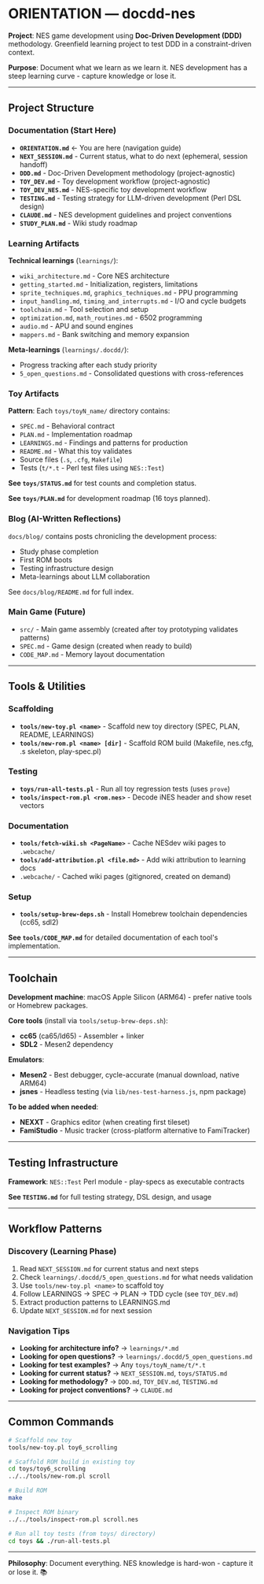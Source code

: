 # ORIENTATION — docdd-nes

**Project**: NES game development using **Doc-Driven Development (DDD)** methodology. Greenfield learning project to test DDD in a constraint-driven context.

**Purpose**: Document what we learn as we learn it. NES development has a steep learning curve - capture knowledge or lose it.

---

## Project Structure

### Documentation (Start Here)

- **`ORIENTATION.md`** ← You are here (navigation guide)
- **`NEXT_SESSION.md`** - Current status, what to do next (ephemeral, session handoff)
- **`DDD.md`** - Doc-Driven Development methodology (project-agnostic)
- **`TOY_DEV.md`** - Toy development workflow (project-agnostic)
- **`TOY_DEV_NES.md`** - NES-specific toy development workflow
- **`TESTING.md`** - Testing strategy for LLM-driven development (Perl DSL design)
- **`CLAUDE.md`** - NES development guidelines and project conventions
- **`STUDY_PLAN.md`** - Wiki study roadmap

### Learning Artifacts

**Technical learnings** (`learnings/`):
- `wiki_architecture.md` - Core NES architecture
- `getting_started.md` - Initialization, registers, limitations
- `sprite_techniques.md`, `graphics_techniques.md` - PPU programming
- `input_handling.md`, `timing_and_interrupts.md` - I/O and cycle budgets
- `toolchain.md` - Tool selection and setup
- `optimization.md`, `math_routines.md` - 6502 programming
- `audio.md` - APU and sound engines
- `mappers.md` - Bank switching and memory expansion

**Meta-learnings** (`learnings/.docdd/`):
- Progress tracking after each study priority
- `5_open_questions.md` - Consolidated questions with cross-references

### Toy Artifacts

**Pattern**: Each `toys/toyN_name/` directory contains:
- `SPEC.md` - Behavioral contract
- `PLAN.md` - Implementation roadmap
- `LEARNINGS.md` - Findings and patterns for production
- `README.md` - What this toy validates
- Source files (`.s`, `.cfg`, `Makefile`)
- Tests (`t/*.t` - Perl test files using `NES::Test`)

**See `toys/STATUS.md`** for test counts and completion status.

**See `toys/PLAN.md`** for development roadmap (16 toys planned).

### Blog (AI-Written Reflections)

`docs/blog/` contains posts chronicling the development process:
- Study phase completion
- First ROM boots
- Testing infrastructure design
- Meta-learnings about LLM collaboration

See `docs/blog/README.md` for full index.

### Main Game (Future)

- `src/` - Main game assembly (created after toy prototyping validates patterns)
- `SPEC.md` - Game design (created when ready to build)
- `CODE_MAP.md` - Memory layout documentation

---

## Tools & Utilities

### Scaffolding

- **`tools/new-toy.pl <name>`** - Scaffold new toy directory (SPEC, PLAN, README, LEARNINGS)
- **`tools/new-rom.pl <name> [dir]`** - Scaffold ROM build (Makefile, nes.cfg, .s skeleton, play-spec.pl)

### Testing

- **`toys/run-all-tests.pl`** - Run all toy regression tests (uses `prove`)
- **`tools/inspect-rom.pl <rom.nes>`** - Decode iNES header and show reset vectors

### Documentation

- **`tools/fetch-wiki.sh <PageName>`** - Cache NESdev wiki pages to `.webcache/`
- **`tools/add-attribution.pl <file.md>`** - Add wiki attribution to learning docs
- `.webcache/` - Cached wiki pages (gitignored, created on demand)

### Setup

- **`tools/setup-brew-deps.sh`** - Install Homebrew toolchain dependencies (cc65, sdl2)

**See `tools/CODE_MAP.md`** for detailed documentation of each tool's implementation.

---

## Toolchain

**Development machine**: macOS Apple Silicon (ARM64) - prefer native tools or Homebrew packages.

**Core tools** (install via `tools/setup-brew-deps.sh`):
- **cc65** (ca65/ld65) - Assembler + linker
- **SDL2** - Mesen2 dependency

**Emulators**:
- **Mesen2** - Best debugger, cycle-accurate (manual download, native ARM64)
- **jsnes** - Headless testing (via `lib/nes-test-harness.js`, npm package)

**To be added when needed**:
- **NEXXT** - Graphics editor (when creating first tileset)
- **FamiStudio** - Music tracker (cross-platform alternative to FamiTracker)

---

## Testing Infrastructure

**Framework**: `NES::Test` Perl module - play-specs as executable contracts

**See `TESTING.md`** for full testing strategy, DSL design, and usage

---

## Workflow Patterns

### Discovery (Learning Phase)

1. Read `NEXT_SESSION.md` for current status and next steps
2. Check `learnings/.docdd/5_open_questions.md` for what needs validation
3. Use `tools/new-toy.pl <name>` to scaffold toy
4. Follow LEARNINGS → SPEC → PLAN → TDD cycle (see `TOY_DEV.md`)
5. Extract production patterns to LEARNINGS.md
6. Update `NEXT_SESSION.md` for next session

### Navigation Tips

- **Looking for architecture info?** → `learnings/*.md`
- **Looking for open questions?** → `learnings/.docdd/5_open_questions.md`
- **Looking for test examples?** → Any `toys/toyN_name/t/*.t`
- **Looking for current status?** → `NEXT_SESSION.md`, `toys/STATUS.md`
- **Looking for methodology?** → `DDD.md`, `TOY_DEV.md`, `TESTING.md`
- **Looking for project conventions?** → `CLAUDE.md`

---

## Common Commands

```bash
# Scaffold new toy
tools/new-toy.pl toy6_scrolling

# Scaffold ROM build in existing toy
cd toys/toy6_scrolling
../../tools/new-rom.pl scroll

# Build ROM
make

# Inspect ROM binary
../../tools/inspect-rom.pl scroll.nes

# Run all toy tests (from toys/ directory)
cd toys && ./run-all-tests.pl
```

---

**Philosophy**: Document everything. NES knowledge is hard-won - capture it or lose it. 📚
